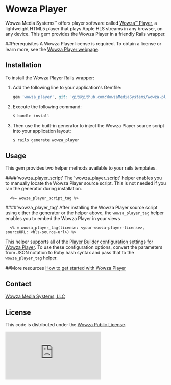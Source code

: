 # Wowza Player

Wowza Media Systems™ offers player software called [Wowza™ Player](https://www.wowza.com/products/player), a lightweight HTML5 player that plays Apple HLS streams in any browser, on any device. This gem provides the Wowza Player in a friendly Rails wrapper.

##Prerequisites
A Wowza Player license is required. To obtain a license or learn more, see the [Wowza Player webpage](https://www.wowza.com/products/player).

## Installation

To install the Wowza Player Rails wrapper:

1. Add the following line to your application's Gemfile:

	```ruby
	gem 'wowza_player', git: 'git@github.com:WowzaMediaSystems/wowza-player-rails.git'
	```

2. Execute the following command:

	```$ bundle install```

3. Then use the built-in generator to inject the Wowza Player source script into your application layout:

	```$ rails generate wowza_player```

## Usage

This gem provides two helper methods available to your rails templates.

####'wowza_player_script'
The 'wowza_player_script' helper enables you to manually locate the Wowza Player source script. This is not needed if you ran the generator during installation.

```
  <%= wowza_player_script_tag %>
```

####'wowza_player_tag'
After installing the Wowza Player source script using either the generator or the helper above, the `wowza_player_tag` helper enables you to embed the Wowza Player in your views

```
  <% = wowza_player_tag(license: <your-wowza-player-license>, sourceURL: <hls-source-url>) %>
```

This helper supports all of the [Player Builder configuration settings for Wowza Player](https://www.wowza.com/forums/content.php?860-Getting-Started-with-Wowza-Player#builderref). To use these configuration options, convert the parameters from JSON notation to Ruby hash syntax and pass that to the `wowza_player_tag` helper.

##More resources
[How to get started with Wowza Player](https://www.wowza.com/forums/content.php?860-Getting-Started-with-Wowza-Player)

## Contact
[Wowza Media Systems, LLC](https://www.wowza.com/contact)

## License

This code is distributed under the [Wowza Public License](https://github.com/WowzaMediaSystems/wowza-player-rails/blob/master/LICENSE.txt).

![alt tag](http://wowzalogs.com/stats/githubimage.php?plugin=wowza-player-rails)
